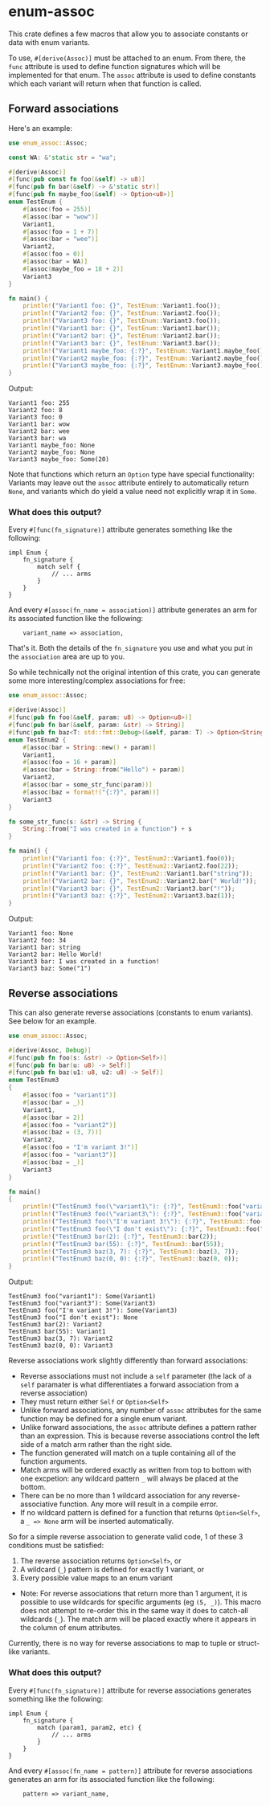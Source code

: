 # enum-assoc

This crate defines a few macros that allow you to associate constants or data with enum variants. 

To use, `#[derive(Assoc)]` must be attached to an enum. From there, the `func` attribute is used to define function signatures which will be implemented for that enum. The `assoc` attribute is used to define constants which each variant will return when that function is called.

## Forward associations

Here's an example:

```rust
use enum_assoc::Assoc;

const WA: &'static str = "wa";

#[derive(Assoc)]
#[func(pub const fn foo(&self) -> u8)]
#[func(pub fn bar(&self) -> &'static str)]
#[func(pub fn maybe_foo(&self) -> Option<u8>)]
enum TestEnum {
    #[assoc(foo = 255)] 
    #[assoc(bar = "wow")] 
    Variant1,
    #[assoc(foo = 1 + 7)] 
    #[assoc(bar = "wee")] 
    Variant2,
    #[assoc(foo = 0)]
    #[assoc(bar = WA)] 
    #[assoc(maybe_foo = 18 + 2)] 
    Variant3
}

fn main() {
    println!("Variant1 foo: {}", TestEnum::Variant1.foo());
    println!("Variant2 foo: {}", TestEnum::Variant2.foo());
    println!("Variant3 foo: {}", TestEnum::Variant3.foo());
    println!("Variant1 bar: {}", TestEnum::Variant1.bar());
    println!("Variant2 bar: {}", TestEnum::Variant2.bar());
    println!("Variant3 bar: {}", TestEnum::Variant3.bar());
    println!("Variant1 maybe_foo: {:?}", TestEnum::Variant1.maybe_foo());
    println!("Variant2 maybe_foo: {:?}", TestEnum::Variant2.maybe_foo());
    println!("Variant3 maybe_foo: {:?}", TestEnum::Variant3.maybe_foo());
}

```
Output:
```ignore
Variant1 foo: 255
Variant2 foo: 8
Variant3 foo: 0
Variant1 bar: wow
Variant2 bar: wee
Variant3 bar: wa
Variant1 maybe_foo: None
Variant2 maybe_foo: None
Variant3 maybe_foo: Some(20)
```

Note that functions which return an `Option` type have special functionality: Variants may leave out the `assoc` attribute entirely to automatically return `None`, and variants which do yield a value need not explicitly wrap it in `Some`. 

### What does this output?

Every `#[func(fn_signature)]` attribute generates something like the following:

```rust,ignore
impl Enum {
    fn_signature {
        match self {
            // ... arms
        }
    }
}
```

And every `#[assoc(fn_name = association)]` attribute generates an arm for its associated function like the following:

```rust,ignore
    variant_name => association,
```

That's it. Both the details of the `fn_signature` you use and what you put in the `association` area are up to you.

So while technically not the original intention of this crate, you can generate some more interesting/complex associations for free:
```rust
use enum_assoc::Assoc;

#[derive(Assoc)]
#[func(pub fn foo(&self, param: u8) -> Option<u8>)]
#[func(pub fn bar(&self, param: &str) -> String)]
#[func(pub fn baz<T: std::fmt::Debug>(&self, param: T) -> Option<String>)]
enum TestEnum2 {
    #[assoc(bar = String::new() + param)] 
    Variant1,
    #[assoc(foo = 16 + param)] 
    #[assoc(bar = String::from("Hello") + param)] 
    Variant2,
    #[assoc(bar = some_str_func(param))] 
    #[assoc(baz = format!("{:?}", param))] 
    Variant3
}

fn some_str_func(s: &str) -> String {
    String::from("I was created in a function") + s
}

fn main() {
    println!("Variant1 foo: {:?}", TestEnum2::Variant1.foo(0));
    println!("Variant2 foo: {:?}", TestEnum2::Variant2.foo(22));
    println!("Variant1 bar: {}", TestEnum2::Variant1.bar("string"));
    println!("Variant2 bar: {}", TestEnum2::Variant2.bar(" World!"));
    println!("Variant3 bar: {}", TestEnum2::Variant3.bar("!"));
    println!("Variant3 baz: {:?}", TestEnum2::Variant3.baz(1));
}
```
Output:
```ignore
Variant1 foo: None
Variant2 foo: 34
Variant1 bar: string
Variant2 bar: Hello World!
Variant3 bar: I was created in a function!
Variant3 baz: Some("1")
```

## Reverse associations

This can also generate reverse associations (constants to enum variants). See below for an example.

```rust
use enum_assoc::Assoc;

#[derive(Assoc, Debug)]
#[func(pub fn foo(s: &str) -> Option<Self>)]
#[func(pub fn bar(u: u8) -> Self)]
#[func(pub fn baz(u1: u8, u2: u8) -> Self)]
enum TestEnum3
{
    #[assoc(foo = "variant1")] 
    #[assoc(bar = _)] 
    Variant1,
    #[assoc(bar = 2)] 
    #[assoc(foo = "variant2")] 
    #[assoc(baz = (3, 7))] 
    Variant2,
    #[assoc(foo = "I'm variant 3!")] 
    #[assoc(foo = "variant3")] 
    #[assoc(baz = _)] 
    Variant3
}

fn main() 
{
    println!("TestEnum3 foo(\"variant1\"): {:?}", TestEnum3::foo("variant1"));
    println!("TestEnum3 foo(\"variant3\"): {:?}", TestEnum3::foo("variant3"));
    println!("TestEnum3 foo(\"I'm variant 3!\"): {:?}", TestEnum3::foo("I'm variant 3!"));
    println!("TestEnum3 foo(\"I don't exist\"): {:?}", TestEnum3::foo("I don't exist"));
    println!("TestEnum3 bar(2): {:?}", TestEnum3::bar(2));
    println!("TestEnum3 bar(55): {:?}", TestEnum3::bar(55));
    println!("TestEnum3 baz(3, 7): {:?}", TestEnum3::baz(3, 7));
    println!("TestEnum3 baz(0, 0): {:?}", TestEnum3::baz(0, 0));
}
```
Output:
```ignore
TestEnum3 foo("variant1"): Some(Variant1)
TestEnum3 foo("variant3"): Some(Variant3)
TestEnum3 foo("I'm variant 3!"): Some(Variant3)
TestEnum3 foo("I don't exist"): None
TestEnum3 bar(2): Variant2
TestEnum3 bar(55): Variant1
TestEnum3 baz(3, 7): Variant2
TestEnum3 baz(0, 0): Variant3
```

Reverse associations work slightly differently than forward associations: 
- Reverse associations must not include a `self` parameter (the lack of a `self` paramater is what differentiates a forward association from a reverse association)
- They must return either `Self` or `Option<Self>`
- Unlike forward associations, any number of `assoc` attributes for the same function may be defined for a single enum variant.
- Unlike forward associations, the `assoc` attribute defines a pattern rather than an expression. This is because reverse associations control the left side of a match arm rather than the right side.
- The function generated will match on a tuple containing all of the function arguments. 
- Match arms will be ordered exactly as written from top to bottom with one excpetion: any wildcard pattern `_` will always be placed at the bottom. 
- There can be no more than 1 wildcard association for any reverse-associative function. Any more will result in a compile error.  
- If no wildcard pattern is defined for a function that returns `Option<Self>`, a `_ => None` arm will be inserted automatically. 

So for a simple reverse association to generate valid code, 1 of these 3 conditions must be satisfied:
1. The reverse association returns `Option<Self>`, or  
2. A wildcard (`_`) pattern is defined for exactly 1 variant, or
3. Every possible value maps to an enum variant  

* Note: For reverse associations that return more than 1 argument, it is possible to use wildcards for specific arguments (eg `(5, _)`). This macro does not attempt to re-order this in the same way it does to catch-all wildcards (`_`). The match arm will be placed exactly where it appears in the column of enum attributes. 

Currently, there is no way for reverse associations to map to tuple or struct-like variants.  

### What does this output?

Every `#[func(fn_signature)]` attribute for reverse associations generates something like the following:

```rust,ignore
impl Enum {
    fn_signature {
        match (param1, param2, etc) {
            // ... arms
        }
    }
}
```

And every `#[assoc(fn_name = pattern)]` attribute for reverse associations generates an arm for its associated function like the following:

```rust,ignore
    pattern => variant_name,
```
